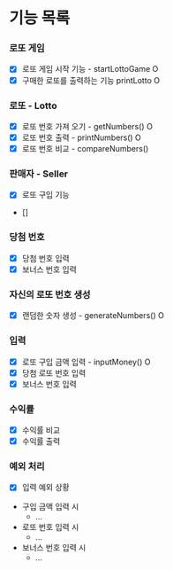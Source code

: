 # 기능 목록

### 로또 게임
- [x] 로또 게임 시작 기능 - startLottoGame O
- [x] 구매한 로또를 출력하는 기능 printLotto O
### 로또 - Lotto
- [x] 로또 번호 가져 오기 - getNumbers() O 
- [x] 로또 번호 출력 - printNumbers() O
- [x] 로또 번호 비교 - compareNumbers()

### 판매자 - Seller
- [x] 로또 구입 기능
- []

### 당첨 번호 
- [x] 당첨 번호 입력
- [x] 보너스 번호 입력

### 자신의 로또 번호 생성
- [x] 랜덤한 숫자 생성 - generateNumbers() O

### 입력
- [x] 로또 구입 금액 입력 - inputMoney() O
- [x] 당첨 로또 번호 입력
- [x] 보너스 번호 입력

### 수익률
- [x] 수익률 비교
- [x] 수익률 출력

### 예외 처리
- [x] 입력 예외 상황
- 구입 금액 입력 시 
  - ... 
- 로또 번호 입력 시
  - ... 
- 보너스 번호 입력 시
  - ...